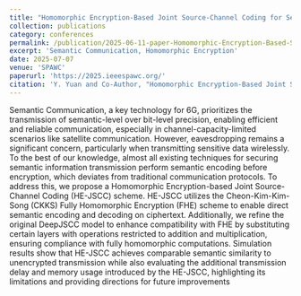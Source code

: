 ```yaml
---
title: "Homomorphic Encryption-Based Joint Source-Channel Coding for Semantic Communications"
collection: publications
category: conferences
permalink: /publication/2025-06-11-paper-Homomorphic-Encryption-Based-Semantic-Communications
excerpt: 'Semantic Communication, Homomorphic Encryption'
date: 2025-07-07
venue: 'SPAWC'
paperurl: 'https://2025.ieeespawc.org/'
citation: 'Y. Yuan and Co-Author, "Homomorphic Encryption-Based Joint Source-Channel Coding for Semantic Communications," in Proceedings of IEEE International Workshop on Signal Processing and Artificial Intelligence for Wireless Communications (SPAWC), July 2025.'
---
```

Semantic Communication, a key technology for 6G, prioritizes the transmission of semantic-level over bit-level precision, enabling efficient and reliable communication, especially in
channel-capacity-limited scenarios like satellite communication. However, eavesdropping remains a significant concern, particularly when transmitting sensitive data wirelessly. To the best
of our knowledge, almost all existing techniques for securing semantic information transmission perform semantic encoding before encryption, which deviates from traditional communication protocols. To address this, we propose a Homomorphic Encryption-based Joint Source-Channel Coding (HE-JSCC) scheme. HE-JSCC utilizes the Cheon-Kim-Kim-Song (CKKS) Fully Homomorphic Encryption (FHE) scheme to enable direct semantic encoding and decoding on ciphertext. Additionally, we refine the original DeepJSCC model to enhance compatibility with FHE by substituting certain layers with operations restricted to addition and multiplication, ensuring compliance with fully homomorphic computations. Simulation results show that HE-JSCC achieves comparable semantic similarity to unencrypted transmission while also evaluating the additional transmission delay and memory usage introduced by the HE-JSCC, highlighting its limitations and providing directions for future improvements
